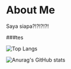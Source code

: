 # About Me
Saya siapa?!?!?!?!






###tes


![Top Langs](https://github-readme-stats.vercel.app/api/top-langs/?username=DarkMephisto155115&layout=compact&theme=tokyonight)      

![Anurag's GitHub stats](https://github-readme-stats.vercel.app/api?username=DarkMephisto155115&show_icons=true&theme=tokyonight)
